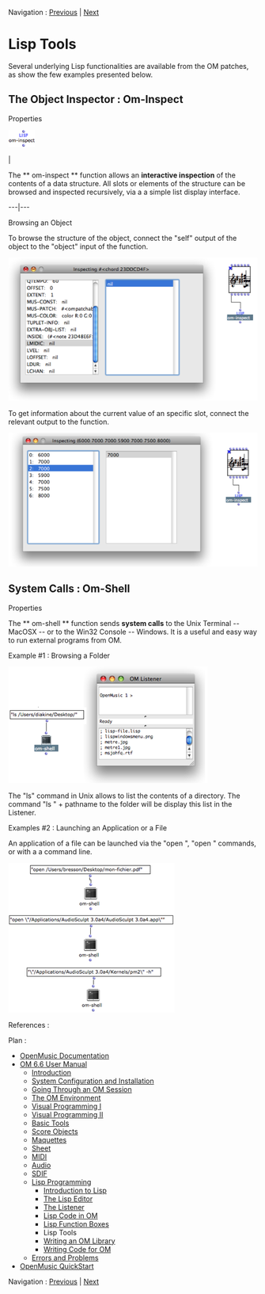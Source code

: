 Navigation : [Previous](LispFunctions "page précédente\(Lisp
Function Boxes\)") | [Next](LispUserLib "Next\(Writing
an OM Library\)")

# Lisp Tools

Several underlying Lisp functionalities are available from the OM patches, as
show the few examples presented below.

## The Object Inspector : Om-Inspect

Properties

![](../res/ominspect_icon.png)

|

The ** om-inspect ** function allows an **interactive inspection** of the
contents of a data structure. All slots or elements of the structure can be
browsed and inspected recursively, via a a simple list display interface.  
  
---|---  
  
Browsing an Object

To browse the structure of the object, connect the "self" output of the object
to the "object" input of the function.

![](../res/inspector_scr.png)

To get information about the current value of an specific slot, connect the
relevant output to the function.

![](../res/outputinspection_scr.png)

## System Calls : Om-Shell

Properties

The ** om-shell ** function sends **system calls** to the Unix Terminal --
MacOSX -- or to the Win32 Console -- Windows. It is a useful and easy way to
run external programs from OM.

Example #1 : Browsing a Folder

![](../res/lscommand.png)

The "ls" command in Unix allows to list the contents of a directory. The
command "ls " \+ pathname to the folder will be display this list in the
Listener.

Examples #2 : Launching an Application or a File

An application of a file can be launched via the "open ", "open \" commands,
or with a a command line.

![](../res/opencommandline.png)

References :

Plan :

  * [OpenMusic Documentation](OM-Documentation)
  * [OM 6.6 User Manual](OM-User-Manual)
    * [Introduction](00-Sommaire)
    * [System Configuration and Installation](Installation)
    * [Going Through an OM Session](Goingthrough)
    * [The OM Environment](Environment)
    * [Visual Programming I](BasicVisualProgramming)
    * [Visual Programming II](AdvancedVisualProgramming)
    * [Basic Tools](BasicObjects)
    * [Score Objects](ScoreObjects)
    * [Maquettes](Maquettes)
    * [Sheet](Sheet)
    * [MIDI](MIDI)
    * [Audio](Audio)
    * [SDIF](SDIF)
    * [Lisp Programming](Lisp)
      * [Introduction to Lisp](LispIntro)
      * [The Lisp Editor](LispEditor)
      * [The Listener](LispListener)
      * [Lisp Code in OM](LispInOM)
      * [Lisp Function Boxes](LispFunctions)
      * Lisp Tools
      * [Writing an OM Library](LispUserLib)
      * [Writing Code for OM](LispForOM)
    * [Errors and Problems](errors)
  * [OpenMusic QuickStart](QuickStart-Chapters)

Navigation : [Previous](LispFunctions "page précédente\(Lisp
Function Boxes\)") | [Next](LispUserLib "Next\(Writing
an OM Library\)")

